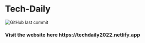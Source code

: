 # Tech-Daily

![GitHub last commit](https://img.shields.io/github/last-commit/sajid006/Cefalo.TechDaily.Api)
<h3> Visit the website here https://techdaily2022.netlify.app </h3>

